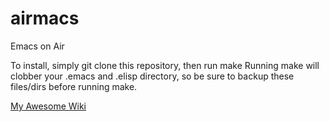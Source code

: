 airmacs
=======

Emacs on Air

To install, simply git clone this repository, then run make
Running make will clobber your .emacs and .elisp directory, 
        so be sure to backup these files/dirs before running make.

[My Awesome Wiki](../../wiki)

